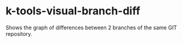 # k-tools-visual-branch-diff
Shows the graph of differences between 2 branches of the same GIT repository.
